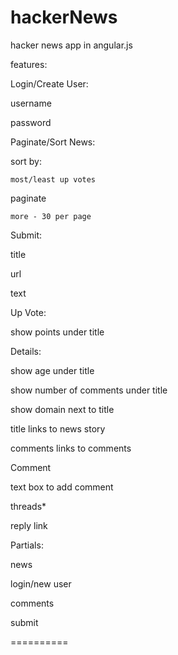 hackerNews
==========

hacker news app in angular.js

features:

Login/Create User:

  username
  
  password
  
Paginate/Sort News:

  sort by:
  
    most/least up votes
    
  paginate
  
    more - 30 per page
    
    
Submit:

  title
  
  url
  
  text
  
  
Up Vote:

  show points under title
  
Details:

  show age under title
  
  show number of comments under title
  
  show domain next to title
  
  title links to news story
  
  comments links to comments
  
  
Comment

  text box to add comment
  
  threads*
  
  reply link
  
  
Partials:

  news
  
  login/new user
  
  comments
  
  submit
  
  
==========
